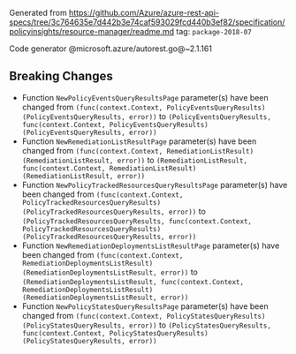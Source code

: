 Generated from https://github.com/Azure/azure-rest-api-specs/tree/3c764635e7d442b3e74caf593029fcd440b3ef82/specification/policyinsights/resource-manager/readme.md tag: `package-2018-07`

Code generator @microsoft.azure/autorest.go@~2.1.161

## Breaking Changes

- Function `NewPolicyEventsQueryResultsPage` parameter(s) have been changed from `(func(context.Context, PolicyEventsQueryResults) (PolicyEventsQueryResults, error))` to `(PolicyEventsQueryResults, func(context.Context, PolicyEventsQueryResults) (PolicyEventsQueryResults, error))`
- Function `NewRemediationListResultPage` parameter(s) have been changed from `(func(context.Context, RemediationListResult) (RemediationListResult, error))` to `(RemediationListResult, func(context.Context, RemediationListResult) (RemediationListResult, error))`
- Function `NewPolicyTrackedResourcesQueryResultsPage` parameter(s) have been changed from `(func(context.Context, PolicyTrackedResourcesQueryResults) (PolicyTrackedResourcesQueryResults, error))` to `(PolicyTrackedResourcesQueryResults, func(context.Context, PolicyTrackedResourcesQueryResults) (PolicyTrackedResourcesQueryResults, error))`
- Function `NewRemediationDeploymentsListResultPage` parameter(s) have been changed from `(func(context.Context, RemediationDeploymentsListResult) (RemediationDeploymentsListResult, error))` to `(RemediationDeploymentsListResult, func(context.Context, RemediationDeploymentsListResult) (RemediationDeploymentsListResult, error))`
- Function `NewPolicyStatesQueryResultsPage` parameter(s) have been changed from `(func(context.Context, PolicyStatesQueryResults) (PolicyStatesQueryResults, error))` to `(PolicyStatesQueryResults, func(context.Context, PolicyStatesQueryResults) (PolicyStatesQueryResults, error))`
